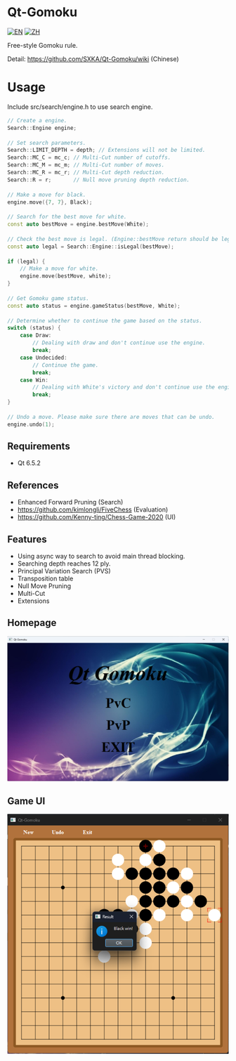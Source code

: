 # Qt-Gomoku
[![EN](https://img.shields.io/badge/lang-EN-red.svg)](https://github.com/SXKA/Qt-Gomoku/blob/master/README.md)
[![ZH](https://img.shields.io/badge/lang-ZH--HANT--TW-green.svg)](https://github.com/SXKA/Qt-Gomoku/blob/master/README.zh-TW.md)

Free-style Gomoku rule.

Detail: https://github.com/SXKA/Qt-Gomoku/wiki (Chinese)
# Usage
Include src/search/engine.h to use search engine.


```C++
// Create a engine.
Search::Engine engine;

// Set search parameters.
Search::LIMIT_DEPTH = depth; // Extensions will not be limited.
Search::MC_C = mc_c; // Multi-Cut number of cutoffs.
Search::MC_M = mc_m; // Multi-Cut number of moves.
Search::MC_R = mc_r; // Multi-Cut depth reduction.
Search::R = r;       // Null move pruning depth reduction.

// Make a move for black.
engine.move({7, 7}, Black);

// Search for the best move for white.
const auto bestMove = engine.bestMove(White);

// Check the best move is legal. (Engine::bestMove return should be legal.)
const auto legal = Search::Engine::isLegal(bestMove);

if (legal) {
    // Make a move for white.
    engine.move(bestMove, white);
}

// Get Gomoku game status.
const auto status = engine.gameStatus(bestMove, White);

// Determine whether to continue the game based on the status.
switch (status) {
    case Draw:
        // Dealing with draw and don't continue use the engine.
        break;
    case Undecided:
        // Continue the game.
        break;
    case Win:
        // Dealing with White's victory and don't continue use the engine.
        break;
}

// Undo a move. Please make sure there are moves that can be undo.
engine.undo(1);
```
## Requirements
- Qt 6.5.2
## References
- Enhanced Forward Pruning (Search)
- https://github.com/kimlongli/FiveChess (Evaluation)
- https://github.com/Kenny-ting/Chess-Game-2020 (UI)
## Features
- Using async way to search to avoid main thread blocking.
- Searching depth reaches 12 ply.
- Principal Variation Search (PVS)
- Transposition table
- Null Move Pruning
- Multi-Cut
- Extensions
## Homepage
![image](https://github.com/SXKA/Qt-Gomoku/blob/master/Qt-Gomoku/resource/picture/mainwindow.png)
## Game UI
<div align=center><img src=https://github.com/SXKA/Qt-Gomoku/blob/master/Qt-Gomoku/resource/picture/gamewindow.png></div>
